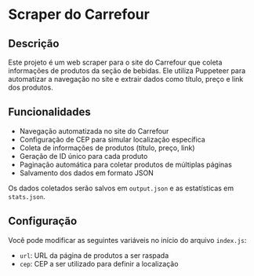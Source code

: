 # Scraper do Carrefour

## Descrição
Este projeto é um web scraper para o site do Carrefour que coleta informações de produtos da seção de bebidas. Ele utiliza Puppeteer para automatizar a navegação no site e extrair dados como título, preço e link dos produtos.

## Funcionalidades
- Navegação automatizada no site do Carrefour
- Configuração de CEP para simular localização específica
- Coleta de informações de produtos (título, preço, link)
- Geração de ID único para cada produto
- Paginação automática para coletar produtos de múltiplas páginas
- Salvamento dos dados em formato JSON

Os dados coletados serão salvos em `output.json` e as estatísticas em `stats.json`.

## Configuração
Você pode modificar as seguintes variáveis no início do arquivo `index.js`:
- `url`: URL da página de produtos a ser raspada
- `cep`: CEP a ser utilizado para definir a localização
